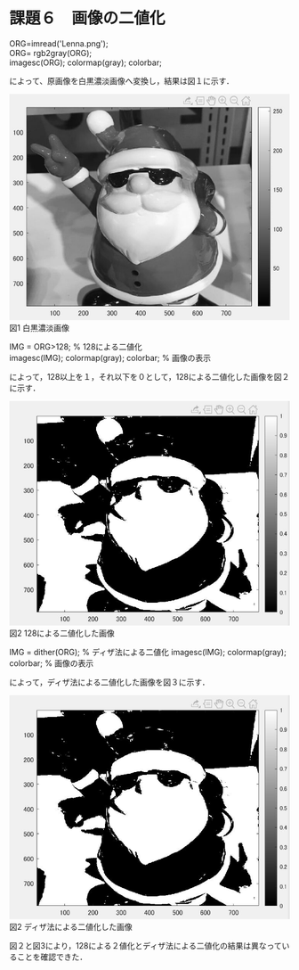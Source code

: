 # 課題６　画像の二値化　　
ORG=imread('Lenna.png');  
ORG= rgb2gray(ORG);  
imagesc(ORG); colormap(gray); colorbar;  

によって、原画像を白黒濃淡画像へ変換し，結果は図１に示す．　

![原画像](https://github.com/hongyuting2017/image_processing/blob/master/image/kadai6-1.jpg)  
図1 白黒濃淡画像

IMG = ORG>128; % 128による二値化  
imagesc(IMG); colormap(gray); colorbar; % 画像の表示  

によって，128以上を１，それ以下を０として，128による二値化した画像を図２に示す．  

![原画像](https://github.com/hongyuting2017/image_processing/blob/master/image/kadai6-2.jpg)  
図2 128による二値化した画像

IMG = dither(ORG); % ディザ法による二値化
imagesc(IMG); colormap(gray); colorbar; % 画像の表示

によって，ディザ法による二値化した画像を図３に示す．

![原画像](https://github.com/hongyuting2017/image_processing/blob/master/image/kadai6-2.jpg)  
図2 ディザ法による二値化した画像　　

図２と図3により，128による２値化とディザ法による二値化の結果は異なっていることを確認できた．

